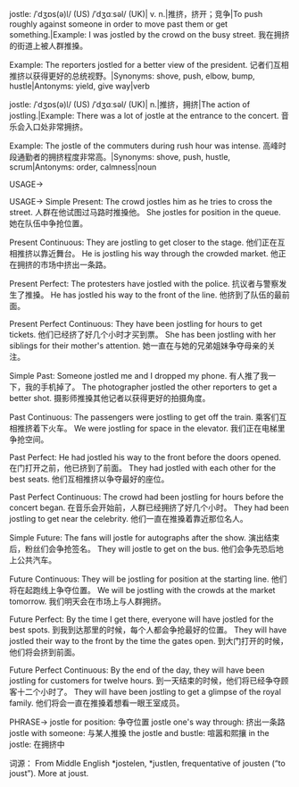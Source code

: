 jostle: /ˈdʒɒs(ə)l/ (US) /ˈdʒɑːsəl/ (UK)| v. n.|推挤，挤开；竞争|To push roughly against someone in order to move past them or get something.|Example:  I was jostled by the crowd on the busy street. 我在拥挤的街道上被人群推搡。

Example:  The reporters jostled for a better view of the president. 记者们互相推挤以获得更好的总统视野。|Synonyms: shove, push, elbow, bump, hustle|Antonyms: yield, give way|verb

jostle: /ˈdʒɒs(ə)l/ (US) /ˈdʒɑːsəl/ (UK)| n.|推挤，拥挤|The action of jostling.|Example: There was a lot of jostle at the entrance to the concert.  音乐会入口处非常拥挤。

Example: The jostle of the commuters during rush hour was intense.  高峰时段通勤者的拥挤程度非常高。|Synonyms: shove, push, hustle, scrum|Antonyms: order, calmness|noun


USAGE->

USAGE->
Simple Present:
The crowd jostles him as he tries to cross the street.  人群在他试图过马路时推搡他。
She jostles for position in the queue.  她在队伍中争抢位置。


Present Continuous:
They are jostling to get closer to the stage.  他们正在互相推挤以靠近舞台。
He is jostling his way through the crowded market.  他正在拥挤的市场中挤出一条路。


Present Perfect:
The protesters have jostled with the police.  抗议者与警察发生了推搡。
He has jostled his way to the front of the line.  他挤到了队伍的最前面。


Present Perfect Continuous:
They have been jostling for hours to get tickets.  他们已经挤了好几个小时才买到票。
She has been jostling with her siblings for their mother's attention. 她一直在与她的兄弟姐妹争夺母亲的关注。


Simple Past:
Someone jostled me and I dropped my phone.  有人推了我一下，我的手机掉了。
The photographer jostled the other reporters to get a better shot.  摄影师推搡其他记者以获得更好的拍摄角度。


Past Continuous:
The passengers were jostling to get off the train.  乘客们互相推挤着下火车。
We were jostling for space in the elevator.  我们正在电梯里争抢空间。


Past Perfect:
He had jostled his way to the front before the doors opened.  在门打开之前，他已挤到了前面。
They had jostled with each other for the best seats.  他们互相推挤以争夺最好的座位。


Past Perfect Continuous:
The crowd had been jostling for hours before the concert began.  在音乐会开始前，人群已经拥挤了好几个小时。
They had been jostling to get near the celebrity. 他们一直在推搡着靠近那位名人。



Simple Future:
The fans will jostle for autographs after the show.  演出结束后，粉丝们会争抢签名。
They will jostle to get on the bus.  他们会争先恐后地上公共汽车。


Future Continuous:
They will be jostling for position at the starting line.  他们将在起跑线上争夺位置。
We will be jostling with the crowds at the market tomorrow.  我们明天会在市场上与人群拥挤。


Future Perfect:
By the time I get there, everyone will have jostled for the best spots.  到我到达那里的时候，每个人都会争抢最好的位置。
They will have jostled their way to the front by the time the gates open. 到大门打开的时候，他们将会挤到前面。


Future Perfect Continuous:
By the end of the day, they will have been jostling for customers for twelve hours. 到一天结束的时候，他们将已经争夺顾客十二个小时了。
They will have been jostling to get a glimpse of the royal family. 他们将会一直在推搡着想看一眼王室成员。


PHRASE->
jostle for position: 争夺位置
jostle one's way through: 挤出一条路
jostle with someone: 与某人推搡
the jostle and bustle: 喧嚣和熙攘
in the jostle: 在拥挤中


词源：
From Middle English *jostelen, *justlen, frequentative of jousten (“to joust”). More at joust.
